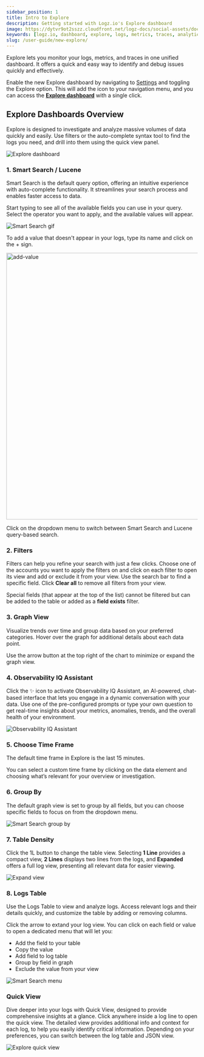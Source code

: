 ```yaml
---
sidebar_position: 1
title: Intro to Explore
description: Getting started with Logz.io's Explore dashboard
image: https://dytvr9ot2sszz.cloudfront.net/logz-docs/social-assets/docs-social.jpg
keywords: [logz.io, dashboard, explore, logs, metrics, traces, analytics, log analysis, observability]
slug: /user-guide/new-explore/
---
```


Explore lets you monitor your logs, metrics, and traces in one unified dashboard. It offers a quick and easy way to identify and debug issues quickly and effectively.

Enable the new Explore dashboard by navigating to [Settings](https://app.logz.io/#/dashboard/settings/general) and toggling the Explore option. This will add the icon to your navigation menu, and you can access the [**Explore dashboard**](https://app.logz.io/#/dashboard/explore/) with a single click.


## Explore Dashboards Overview

Explore is designed to investigate and analyze massive volumes of data quickly and easily. Use filters or the auto-complete syntax tool to find the logs you need, and drill into them using the quick view panel.

![Explore dashboard](https://dytvr9ot2sszz.cloudfront.net/logz-docs/explore-dashboard/explore-dashboard-may21.png)


### 1. Smart Search / Lucene

Smart Search is the default query option, offering an intuitive experience with auto-complete functionality. It streamlines your search process and enables faster access to data.

Start typing to see all of the available fields you can use in your query. Select the operator you want to apply, and the available values will appear.

![Smart Search gif](https://dytvr9ot2sszz.cloudfront.net/logz-docs/explore-dashboard/search-bar-may21.gif)

To add a value that doesn't appear in your logs, type its name and click on the + sign.

<img src="https://dytvr9ot2sszz.cloudfront.net/logz-docs/explore-dashboard/new-value-apr8.png" alt="add-value" width="700"/>

Click on the dropdown menu to switch between Smart Search and Lucene query-based search.

### 2. Filters

Filters can help you refine your search with just a few clicks. Choose one of the accounts you want to apply the filters on and click on each filter to open its view and add or exclude it from your view. Use the search bar to find a specific field. Click **Clear all** to remove all filters from your view.

Special fields (that appear at the top of the list) cannot be filtered but can be added to the table or added as a **field exists** filter.

### 3. Graph View

Visualize trends over time and group data based on your preferred categories. Hover over the graph for additional details about each data point.

Use the arrow button at the top right of the chart to minimize or expand the graph view.

### 4. Observability IQ Assistant

Click the ✨ icon to activate Observability IQ Assistant, an AI-powered, chat-based interface that lets you engage in a dynamic conversation with your data. Use one of the pre-configured prompts or type your own question to get real-time insights about your metrics, anomalies, trends, and the overall health of your environment.

![Observability IQ Assistant](https://dytvr9ot2sszz.cloudfront.net/logz-docs/explore-dashboard/obsriq-may21.gif)


### 5. Choose Time Frame

The default time frame in Explore is the last 15 minutes.

You can select a custom time frame by clicking on the data element and choosing what’s relevant for your overview or investigation.

### 6. Group By

The default graph view is set to group by all fields, but you can choose specific fields to focus on from the dropdown menu. 

![Smart Search group by](https://dytvr9ot2sszz.cloudfront.net/logz-docs/explore-dashboard/groupby-may21.png)

### 7. Table Density

Click the 1L button to change the table view. Selecting **1 Line** provides a compact view, **2 Lines** displays two lines from the logs, and **Expanded** offers a full log view, presenting all relevant data for easier viewing.

![Expand view](https://dytvr9ot2sszz.cloudfront.net/logz-docs/explore-dashboard/expand-table-may21.png)

### 8. Logs Table

Use the Logs Table to view and analyze logs. Access relevant logs and their details quickly, and customize the table by adding or removing columns.

Click the arrow to extand your log view. You can click on each field or value to open a dedicated menu that will let you:

* Add the field to your table
* Copy the value
* Add field to log table
* Group by field in graph
* Exclude the value from your view

![Smart Search menu](https://dytvr9ot2sszz.cloudfront.net/logz-docs/explore-dashboard/menu-may21.png)

### Quick View

Dive deeper into your logs with Quick View, designed to provide comprehensive insights at a glance. Click anywhere inside a log line to open the quick view. The detailed view provides additional info and context for each log, to help you easily identify critical information.  Depending on your preferences, you can switch between the log table and JSON view.

![Explore quick view](https://dytvr9ot2sszz.cloudfront.net/logz-docs/explore-dashboard/quick-view-may21.png)